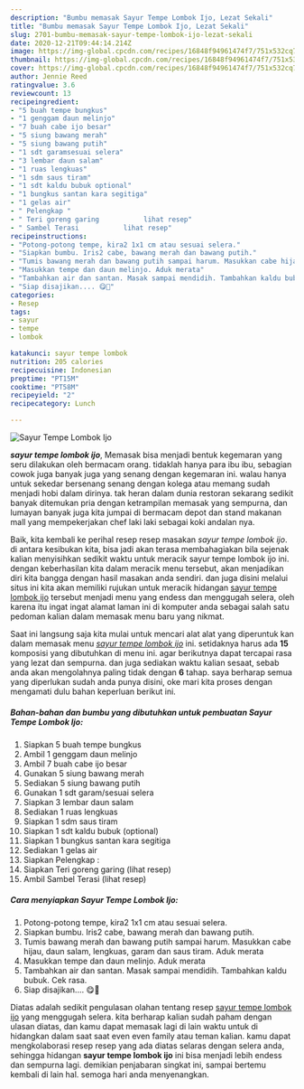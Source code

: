 ```yaml
---
description: "Bumbu memasak Sayur Tempe Lombok Ijo, Lezat Sekali"
title: "Bumbu memasak Sayur Tempe Lombok Ijo, Lezat Sekali"
slug: 2701-bumbu-memasak-sayur-tempe-lombok-ijo-lezat-sekali
date: 2020-12-21T09:44:14.214Z
image: https://img-global.cpcdn.com/recipes/16848f94961474f7/751x532cq70/sayur-tempe-lombok-ijo-foto-resep-utama.jpg
thumbnail: https://img-global.cpcdn.com/recipes/16848f94961474f7/751x532cq70/sayur-tempe-lombok-ijo-foto-resep-utama.jpg
cover: https://img-global.cpcdn.com/recipes/16848f94961474f7/751x532cq70/sayur-tempe-lombok-ijo-foto-resep-utama.jpg
author: Jennie Reed
ratingvalue: 3.6
reviewcount: 13
recipeingredient:
- "5 buah tempe bungkus"
- "1 genggam daun melinjo"
- "7 buah cabe ijo besar"
- "5 siung bawang merah"
- "5 siung bawang putih"
- "1 sdt garamsesuai selera"
- "3 lembar daun salam"
- "1 ruas lengkuas"
- "1 sdm saus tiram"
- "1 sdt kaldu bubuk optional"
- "1 bungkus santan kara segitiga"
- "1 gelas air"
- " Pelengkap "
- " Teri goreng garing           lihat resep"
- " Sambel Terasi           lihat resep"
recipeinstructions:
- "Potong-potong tempe, kira2 1x1 cm atau sesuai selera."
- "Siapkan bumbu. Iris2 cabe, bawang merah dan bawang putih."
- "Tumis bawang merah dan bawang putih sampai harum. Masukkan cabe hijau, daun salam, lengkuas, garam dan saus tiram. Aduk merata"
- "Masukkan tempe dan daun melinjo. Aduk merata"
- "Tambahkan air dan santan. Masak sampai mendidih. Tambahkan kaldu bubuk. Cek rasa."
- "Siap disajikan.... 😋🍲"
categories:
- Resep
tags:
- sayur
- tempe
- lombok

katakunci: sayur tempe lombok 
nutrition: 205 calories
recipecuisine: Indonesian
preptime: "PT15M"
cooktime: "PT58M"
recipeyield: "2"
recipecategory: Lunch

---
```



![Sayur Tempe Lombok Ijo](https://img-global.cpcdn.com/recipes/16848f94961474f7/751x532cq70/sayur-tempe-lombok-ijo-foto-resep-utama.jpg)

<b><i>sayur tempe lombok ijo</i></b>, Memasak bisa menjadi bentuk kegemaran yang seru dilakukan oleh bermacam orang. tidaklah hanya para ibu ibu, sebagian cowok juga banyak juga yang senang dengan kegemaran ini. walau hanya untuk sekedar bersenang senang dengan kolega atau memang sudah menjadi hobi dalam dirinya. tak heran dalam dunia restoran sekarang sedikit banyak ditemukan pria dengan ketrampilan memasak yang sempurna, dan lumayan banyak juga kita jumpai di bermacam depot dan stand makanan mall yang mempekerjakan chef laki laki sebagai koki andalan nya.



Baik, kita kembali ke perihal resep resep masakan <i>sayur tempe lombok ijo</i>. di antara kesibukan kita, bisa jadi akan terasa membahagiakan bila sejenak kalian menyisihkan sedikit waktu untuk meracik sayur tempe lombok ijo ini. dengan keberhasilan kita dalam meracik menu tersebut, akan menjadikan diri kita bangga dengan hasil masakan anda sendiri. dan juga disini melalui situs ini kita akan memiliki rujukan untuk meracik hidangan <u>sayur tempe lombok ijo</u> tersebut menjadi menu yang endess dan menggugah selera, oleh karena itu ingat ingat alamat laman ini di komputer anda sebagai salah satu pedoman kalian dalam memasak menu baru yang nikmat.


Saat ini langsung saja kita mulai untuk mencari alat alat yang diperuntuk kan dalam memasak menu <u><i>sayur tempe lombok ijo</i></u> ini. setidaknya harus ada <b>15</b> komposisi yang dibutuhkan di menu ini. agar berikutnya dapat tercapai rasa yang lezat dan sempurna. dan juga sediakan waktu kalian sesaat, sebab anda akan mengolahnya paling tidak dengan <b>6</b> tahap. saya berharap semua yang diperlukan sudah anda punya disini, oke mari kita proses dengan mengamati dulu bahan keperluan berikut ini.

<!--inarticleads1-->

##### Bahan-bahan dan bumbu yang dibutuhkan untuk pembuatan Sayur Tempe Lombok Ijo:

1. Siapkan 5 buah tempe bungkus
1. Ambil 1 genggam daun melinjo
1. Ambil 7 buah cabe ijo besar
1. Gunakan 5 siung bawang merah
1. Sediakan 5 siung bawang putih
1. Gunakan 1 sdt garam/sesuai selera
1. Siapkan 3 lembar daun salam
1. Sediakan 1 ruas lengkuas
1. Siapkan 1 sdm saus tiram
1. Siapkan 1 sdt kaldu bubuk (optional)
1. Siapkan 1 bungkus santan kara segitiga
1. Sediakan 1 gelas air
1. Siapkan  Pelengkap :
1. Siapkan  Teri goreng garing           (lihat resep)
1. Ambil  Sambel Terasi           (lihat resep)




<!--inarticleads2-->

##### Cara menyiapkan Sayur Tempe Lombok Ijo:

1. Potong-potong tempe, kira2 1x1 cm atau sesuai selera.
1. Siapkan bumbu. Iris2 cabe, bawang merah dan bawang putih.
1. Tumis bawang merah dan bawang putih sampai harum. Masukkan cabe hijau, daun salam, lengkuas, garam dan saus tiram. Aduk merata
1. Masukkan tempe dan daun melinjo. Aduk merata
1. Tambahkan air dan santan. Masak sampai mendidih. Tambahkan kaldu bubuk. Cek rasa.
1. Siap disajikan.... 😋🍲




Diatas adalah sedikit pengulasan olahan tentang resep <u>sayur tempe lombok ijo</u> yang menggugah selera. kita berharap kalian sudah paham dengan ulasan diatas, dan kamu dapat memasak lagi di lain waktu untuk di hidangkan dalam saat saat even even family atau teman kalian. kamu dapat mengkolaborasi resep resep yang ada diatas selaras dengan selera anda, sehingga hidangan <b>sayur tempe lombok ijo</b> ini bisa menjadi lebih endess dan sempurna lagi. demikian penjabaran singkat ini, sampai bertemu kembali di lain hal. semoga hari anda menyenangkan.
